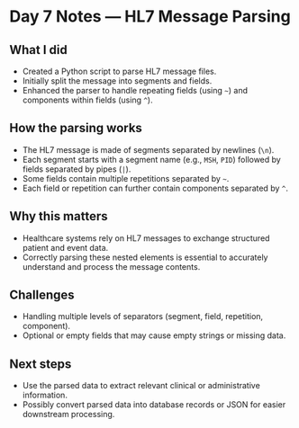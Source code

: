 # Day 7 Notes — HL7 Message Parsing

## What I did
- Created a Python script to parse HL7 message files.
- Initially split the message into segments and fields.
- Enhanced the parser to handle repeating fields (using `~`) and components within fields (using `^`).

## How the parsing works
- The HL7 message is made of segments separated by newlines (`\n`).
- Each segment starts with a segment name (e.g., `MSH`, `PID`) followed by fields separated by pipes (`|`).
- Some fields contain multiple repetitions separated by `~`.
- Each field or repetition can further contain components separated by `^`.

## Why this matters
- Healthcare systems rely on HL7 messages to exchange structured patient and event data.
- Correctly parsing these nested elements is essential to accurately understand and process the message contents.

## Challenges
- Handling multiple levels of separators (segment, field, repetition, component).
- Optional or empty fields that may cause empty strings or missing data.

## Next steps
- Use the parsed data to extract relevant clinical or administrative information.
- Possibly convert parsed data into database records or JSON for easier downstream processing.
